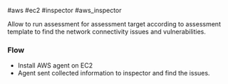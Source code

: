 #aws #ec2 #inspector #aws_inspector 

Allow to run assessment for assessment target according to assessment template to find the network connectivity issues and vulnerabilities. 

### Flow
- Install AWS agent on EC2
- Agent sent collected information to inspector and find the issues.